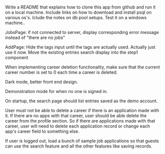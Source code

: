 Write a README that explains how to clone this app from github and run it on a local machine. Include links on how to download and install psql on various os's. Iclude the notes on db pool setups. Test it on a windows machine..

JobsPage: if not connected to server, display corresponding error message instead of "there are no jobs"

AddPage:
Hide the tags input until the tags are actually used. Actually just use it now.
Move the existing entries search display into the step1 component

When implementing career deletion functionality, make sure that the current career number is set to 0 each time a career is deleted.

Dark mode, better front end design.

Demonstration mode for when no one is signed in.

On startup, the search page should list entries saved as the demo account.

User must not be able to delete a career if there is an application made with it. If there are no apps with that career, user should be able delete the career from the profile section. So if there are applications made with that career, user will need to delete each application record or change each app's career field to something else.

If user is logged out, load a bunch of sample job applications so that guests can use the search feature and all the other features like saving records.
